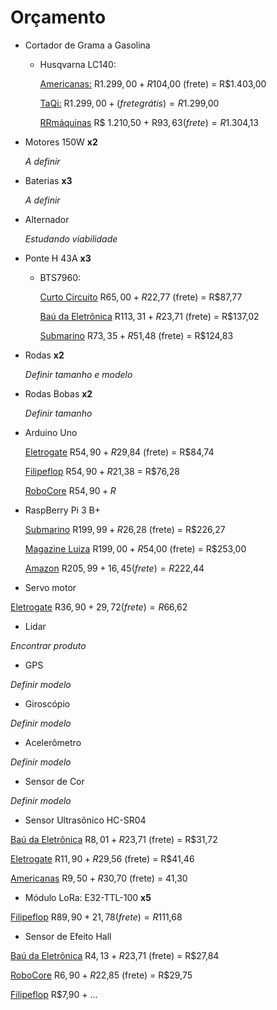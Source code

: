 # Orçamento

* Cortador de Grama a Gasolina
  * Husqvarna LC140:
    
    [Americanas:](https://www.americanas.com.br/produto/25775777/cortador-de-grama-a-gasolina-125cc-1-8kw-husqvarna-lc140?WT.srch=1&acc=e789ea56094489dffd798f86ff51c7a9&epar=bp_pl_00_go_pla_casaeconst_geral_gmv&gclid=CjwKCAjw8LTmBRBCEiwAbhh-6FUVtyxQETolCDLv8rhqCPDlw34dALkssfTQWoV2RMpQ9zqyDSVMZhoCy-AQAvD_BwE&i=5c5a500d49f937f62507f760&o=5a859b03ebb19ac62c28c9f7&opn=YSMESP&sellerId=27390586000102) R$1.299,00 + R$104,00 (frete) = R$1.403,00
    
    [TaQi:](https://www.taqi.com.br/produto/cortadores-de-grama/cortador-de-grama-gasolina-husqvarna-lc140/114412/?utm_campaign=google-shopping&utm_medium=cpc&utm_source=google-shopping&utm_term=114412_cortador-de-grama-com-recolhedor-a-gasolina-husqvarna-lc140-4-5-hp&gclid=CjwKCAjw8LTmBRBCEiwAbhh-6ByYW8Lb5l3Qo1XfE59nBUSRQ-h06MtTBQzUrKWCsCyDSaCDTfBK1BoCmAQQAvD_BwE) R$1.299,00 + (frete grátis) = R$1.299,00
    
    [RRmáquinas](https://www.rrmaquinas.com.br/cortador-de-grama-a-gasolina-lc140-2-4-hp-husqvarna/p?idsku=8156&gclid=CjwKCAjw8LTmBRBCEiwAbhh-6IvfpZ_i8Lv1xsne0Jb8rRJzo2wZEX3eT_vcG3U6DChukWBwWx1GVBoCplIQAvD_BwE) R$ 1.210,50 + R$93,63 (frete) = R$1.304,13‬

* Motores 150W **x2**
  
  *A definir*
* Baterias **x3**
  
  *A definir*
* Alternador
  
  *Estudando viabilidade*
* Ponte H 43A **x3**
  * BTS7960:
   
    [Curto Circuito](https://www.curtocircuito.com.br/driver-ponte-h-43a-bts7960-ibt-2.html) R$65,00 + R$22,77 (frete) = R$87,77
  
    [Baú da Eletrônica](http://www.baudaeletronica.com.br/driver-bts7960.html?gclid=CjwKCAjwk7rmBRAaEiwAhDGhxG_IwGhzayz2m8blyF-v1_Tn9sEYlCehMUziL-R1VB4XMZvEkYE1wBoCgh4QAvD_BwE) R$113,31 + R$23,71 (frete) = R$137,02
  
    [Submarino](https://www.submarino.com.br/produto/35896991/modulo-driver-ponte-h-43a-bts7960-ibt-2?WT.srch=1&acc=d47a04c6f99456bc289220d5d0ff208d&epar=bp_pl_00_go_g35172&gclid=CjwKCAjwk7rmBRAaEiwAhDGhxFY71D-4xpVne0weY5almXdfQvgSEtd3MRGUIw1XUcwJ_rtQZur6ohoCRx4QAvD_BwE&i=5b501bf1eec3dfb1f8054d92&o=5af1d65bebb19ac62c54a351&opn=XMLGOOGLE&sellerId=27338195000130) R$73,35 + R$51,48 (frete) = R$124,83
* Rodas **x2**
  
  *Definir tamanho e modelo*
* Rodas Bobas **x2**
  
  *Definir tamanho*
* Arduino Uno
  
  [Eletrogate](https://www.eletrogate.com/uno-r3-cabo-usb-para-arduino?utm_source=Site&utm_medium=GoogleMerchant&utm_campaign=GoogleMerchant&gclid=CjwKCAjwk7rmBRAaEiwAhDGhxFXO7pwsNzxBnLuBxYKagnwH3egxjFXsvTGjedojR2OvcHvco2xV2BoCUDQQAvD_BwE) R$54,90 + R$29,84 (frete) = R$84,74
 
  [Filipeflop](https://www.filipeflop.com/produto/placa-uno-r3-cabo-usb-para-arduino/?gclid=CjwKCAjwk7rmBRAaEiwAhDGhxP-gzUXD0zG_pGzrNRBkzoVKsJ3MW304b0gmsBolslRJdgkFrvhYzBoCFPAQAvD_BwE) R$54,90 + R$21,38 = R$76,28
 
  [RoboCore](https://www.robocore.net/loja/arduino/placa-uno-r3-com-cabo-usb-para-arduino) R$54,90 + R$
* RaspBerry Pi 3 B+
  
  [Submarino](https://www.submarino.com.br/produto/53966046/raspberry-pi-3-model-b-plus-pi3-1-4ghz-wifi-bluetooth-hdmi-1gb?WT.srch=1&acc=d47a04c6f99456bc289220d5d0ff208d&epar=bp_pl_00_go_pla_pcgamer_geral_gmv&gclid=Cj0KCQjwtr_mBRDeARIsALfBZA6_fr4EYwXCsIY7Cg7-dCHfU3HQkdZ4cX6pcoqALQxnwAtN_JpsBWMaAkwLEALw_wcB&i=5c1936a6eec3dfb1f867d71d&o=5c8738eb6c28a3cb50800352&opn=XMLGOOGLE&sellerId=8151314000105) R$199,99 + R$26,28 (frete) = R$226,27
  
  [Magazine Luiza](https://www.magazineluiza.com.br/raspberry-pi-3-model-b-plus-pi3-1-4-ghz-lancamento-2018-master-info/p/ah6hkcgd9c/in/rbtc/?&utm_source=google&partner_id=26713&seller_id=masterinfo&product_group_id=296562886200&ad_group_id=48543700075&aw_viq=pla&gclid=Cj0KCQjwtr_mBRDeARIsALfBZA6s0Zyi0iUO8GVVh6CobUDL5F4x9mjuX3vxXQ-jeZfvrbnKjxFUE4AaAvigEALw_wcB) R$199,00 + R$54,00 (frete) = R$253,00
  
  [Amazon](https://www.amazon.com.br/Placa-Raspberry-Quadcore-1-4ghz-Bluetooth/dp/B07D17SNV3?tag=goog0ef-20&smid=ATRJB9E67LHOL&ascsubtag=go_958276976_46095487085_227548540242_aud-594374058437:pla-615523521330_c_) R$205,99 + 16,45 (frete) = R$222,44
 
* Servo motor

[Eletrogate](https://www.eletrogate.com/servo-standard-futaba-s3003?utm_source=Site&utm_medium=GoogleMerchant&utm_campaign=GoogleMerchant&gclid=CjwKCAjwq-TmBRBdEiwAaO1en-ObM5vFM0LxeoEhJVJiOFPEXcrthte74DtW3wdJsThBIDQKPRBkmhoCF1kQAvD_BwE) R$36,90 + 29,72 (frete) = R$66,62

* Lidar

*Encontrar produto*
* GPS

*Definir modelo*
* Giroscópio

*Definir modelo*
* Acelerômetro

*Definir modelo*
* Sensor de Cor

*Definir modelo*
* Sensor Ultrasônico HC-SR04

[Baú da Eletrônica](http://www.baudaeletronica.com.br/modulo-de-sensor-ultrassonico-hc-sr04.html?gclid=Cj0KCQjwtr_mBRDeARIsALfBZA5AVzHdF1GUB5YDfAEYwNxmkiFL8cZ6j0udfciDYUbm_ljAFn8gQCkaAuIREALw_wcB) R$8,01 + R$23,71 (frete) = R$31,72

[Eletrogate](https://www.eletrogate.com/modulo-sensor-de-distancia-ultrassonico-hc-sr04?utm_source=Site&utm_medium=GoogleMerchant&utm_campaign=GoogleMerchant&gclid=Cj0KCQjwtr_mBRDeARIsALfBZA7cPQMzoa7Sn5dBjM_TEnMhh_a2LPPA7X7-wwSTTiTzCxeEpNMsyS0aApOuEALw_wcB) R$11,90 + R$29,56 (frete) = R$41,46

[Americanas](https://www.americanas.com.br/produto/28709809/modulo-sensor-de-distancia-ultrassonico-hc-sr04?WT.srch=1&acc=e789ea56094489dffd798f86ff51c7a9&epar=bp_pl_00_go_inf-aces_acessorios_geral_gmv&gclid=Cj0KCQjwtr_mBRDeARIsALfBZA7_m_5BZY7q7cxxK3bEfdkH3cnUagiMLlTqSCkdoXVsVqdL_2UxRYgaAnz8EALw_wcB&i=5ab087cceec3dfb1f8b32ca4&o=59f3140aeec3dfb1f80c6228&opn=YSMESP&sellerId=8318038000119) R$9,50 + R$30,70 (frete) = 41,30
* Módulo LoRa: E32-TTL-100 **x5**

[Filipeflop](https://www.filipeflop.com/produto/modulo-rf-wireless-lora-433mhz/) R$89,90 + 21,78 (frete) = R$111,68
* Sensor de Efeito Hall

[Baú da Eletrônica]() R$4,13 + R$23,71 (frete) = R$27,84

[RoboCore]() R$6,90 + R$22,85 (frete) = R$29,75

[Filipeflop]() R$7,90 + ...

